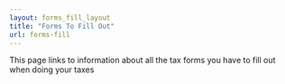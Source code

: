 ```yaml
---
layout: forms_fill_layout
title: "Forms To Fill Out"
url: forms-fill
---
```


This page links to information about all the tax forms you have to fill out when doing your taxes